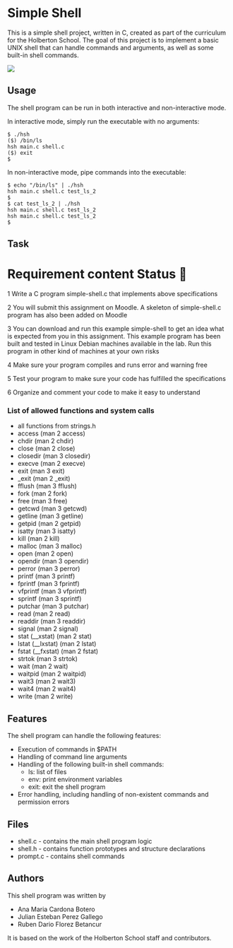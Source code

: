  # Simple Shell

This is a simple shell project, written in C, created as part of the curriculum for the Holberton School. The goal of this project is to implement a basic UNIX shell that can handle commands and arguments, as well as some built-in shell commands.

![](https://www.iberdrola.com/documents/20125/40414/vr_746x419.jpg/d3221355-c367-f6b4-07dc-d893ac61c985?t=1627362779952)

## Usage

The shell program can be run in both interactive and non-interactive mode.

In interactive mode, simply run the executable with no arguments:

```
$ ./hsh
($) /bin/ls
hsh main.c shell.c
($) exit
$
```
In non-interactive mode, pipe commands into the executable:

```
$ echo "/bin/ls" | ./hsh
hsh main.c shell.c test_ls_2
$
$ cat test_ls_2 | ./hsh
hsh main.c shell.c test_ls_2
hsh main.c shell.c test_ls_2
$
```

## Task

#	Requirement content	Status 🔨
1	Write a C program simple-shell.c that implements above specifications

2	You will submit this assignment on Moodle. A skeleton of simple-shell.c program has also been added on Moodle

3	You can download and run this example simple-shell to get an idea what is expected from you in this assignment. This example program has been built and tested in Linux Debian machines available in the lab. Run this program in other kind of machines at your own risks

4	Make sure your program compiles and runs error and warning free

5	Test your program to make sure your code has fulfilled the specifications

6	Organize and comment your code to make it easy to understand

### List of allowed functions and system calls

* all functions from strings.h
* access (man 2 access)
* chdir (man 2 chdir)
* close (man 2 close)
* closedir (man 3 closedir)
* execve (man 2 execve)
* exit (man 3 exit)
* _exit (man 2 _exit)
* fflush (man 3 fflush)
* fork (man 2 fork)
* free (man 3 free)
* getcwd (man 3 getcwd)
* getline (man 3 getline)
* getpid (man 2 getpid)
* isatty (man 3 isatty)
* kill (man 2 kill)
* malloc (man 3 malloc)
* open (man 2 open)
* opendir (man 3 opendir)
* perror (man 3 perror)
* printf (man 3 printf)
* fprintf (man 3 fprintf)
* vfprintf (man 3 vfprintf)
* sprintf (man 3 sprintf)
* putchar (man 3 putchar)
* read (man 2 read)
* readdir (man 3 readdir)
* signal (man 2 signal)
* stat (__xstat) (man 2 stat)
* lstat (__lxstat) (man 2 lstat)
* fstat (__fxstat) (man 2 fstat)
* strtok (man 3 strtok)
* wait (man 2 wait)
* waitpid (man 2 waitpid)
* wait3 (man 2 wait3)
* wait4 (man 2 wait4)
* write (man 2 write)


## Features

The shell program can handle the following features:

* Execution of commands in $PATH
* Handling of command line arguments
* Handling of the following built-in shell commands:
    * ls: list of files
    * env: print environment variables
    * exit: exit the shell program
* Error handling, including handling of non-existent commands and permission errors

## Files

* shell.c - contains the main shell program logic
* shell.h - contains function prototypes and structure declarations
* prompt.c - contains shell commands



## Authors

This shell program was written by 

* Ana Maria Cardona Botero
* Julian Esteban Perez Gallego
* Ruben Dario Florez Betancur

It is based on the work of the Holberton School staff and contributors.
